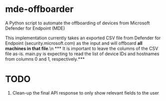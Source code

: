 # mde-offboarder
A Python script to automate the offboarding of devices from Microsoft Defender for Endpoint (MDE)

This implementation currently takes an exported CSV file from Defender for Endpoint (security.microsoft.com) as the input and will offboard <b>all machines in that file</b>.\n
*** It is important to leave the columns of the CSV file as-is. main.py is expecting to read the list of device IDs and hostnames from columns 0 and 1, respectively.***


# TODO
1. Clean-up the final API response to only show relevant fields to the user
